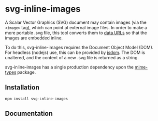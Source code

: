 # svg-inline-images

A Scalar Vector Graphics (SVG) document may contain images (via the `<image>` tag), which can point at external image files.  In order to make a more portable .svg file, this tool converts them to [data URLs](https://developer.mozilla.org/en-US/docs/Web/URI/Reference/Schemes/data) so that the images are embedded inline.

To do this, svg-inline-images requires the Document Object Model (DOM).  For headless (nodejs) use, this can be provided by [jsdom](https://www.npmjs.com/package/jsdom).  The DOM is unaltered, and the content of a new .svg file is returned as a string.

svg-inline-images has a single production dependency upon the [mime-types](https://www.npmjs.com/package/mime-types) package.

## Installation

```
npm install svg-inline-images
```

## Documentation
